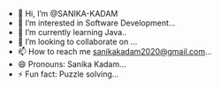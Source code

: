 - 👋 Hi, I’m @SANIKA-KADAM
- 👀 I’m interested in Software Development...
- 🌱 I’m currently learning Java..
- 💞️ I’m looking to collaborate on ...
- 📫 How to reach me sanikakadam2020@gmail.com...
- 😄 Pronouns: Sanika Kadam...
- ⚡ Fun fact: Puzzle solving...

<!---
SANIKA-KADAM/SANIKA-KADAM is a ✨ special ✨ repository because its `README.md` (this file) appears on your GitHub profile.
You can click the Preview link to take a look at your changes.
--->
